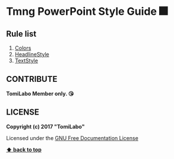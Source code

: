# Tmng PowerPoint Style Guide :fireworks:

## Rule list

  1. [Colors](./rules/colors/colors.md)
  1. [HeadlineStyle](./rules/headline/headline.md)
  1. [TextStyle](./rules/textstyle/textstyle.md)

CONTRIBUTE
---

**TomiLabo Member only. :kissing_heart:**

LICENSE
---

**Copyright (c) 2017 "TomiLabo"**

Licensed under the [GNU Free Documentation License](./LICENSE.txt)

**[⬆ back to top](#rule-list)**
